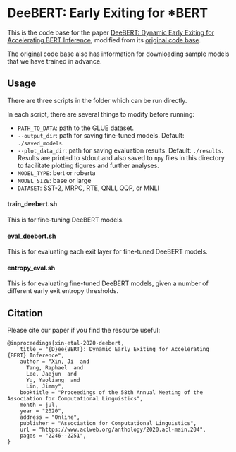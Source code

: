 # DeeBERT: Early Exiting for *BERT

This is the code base for the paper [DeeBERT: Dynamic Early Exiting for Accelerating BERT Inference](https://www.aclweb.org/anthology/2020.acl-main.204/), modified from its [original code base](https://github.com/castorini/deebert).

The original code base also has information for downloading sample models that we have trained in advance.

## Usage

There are three scripts in the folder which can be run directly.

In each script, there are several things to modify before running:

* `PATH_TO_DATA`: path to the GLUE dataset.
* `--output_dir`: path for saving fine-tuned models. Default: `./saved_models`.
* `--plot_data_dir`: path for saving evaluation results. Default: `./results`. Results are printed to stdout and also saved to `npy` files in this directory to facilitate plotting figures and further analyses.
* `MODEL_TYPE`: bert or roberta
* `MODEL_SIZE`: base or large
* `DATASET`: SST-2, MRPC, RTE, QNLI, QQP, or MNLI

#### train_deebert.sh

This is for fine-tuning DeeBERT models.

#### eval_deebert.sh

This is for evaluating each exit layer for fine-tuned DeeBERT models.

#### entropy_eval.sh

This is for evaluating fine-tuned DeeBERT models, given a number of different early exit entropy thresholds.



## Citation

Please cite our paper if you find the resource useful:
```
@inproceedings{xin-etal-2020-deebert,
    title = "{D}ee{BERT}: Dynamic Early Exiting for Accelerating {BERT} Inference",
    author = "Xin, Ji  and
      Tang, Raphael  and
      Lee, Jaejun  and
      Yu, Yaoliang  and
      Lin, Jimmy",
    booktitle = "Proceedings of the 58th Annual Meeting of the Association for Computational Linguistics",
    month = jul,
    year = "2020",
    address = "Online",
    publisher = "Association for Computational Linguistics",
    url = "https://www.aclweb.org/anthology/2020.acl-main.204",
    pages = "2246--2251",
}
```

